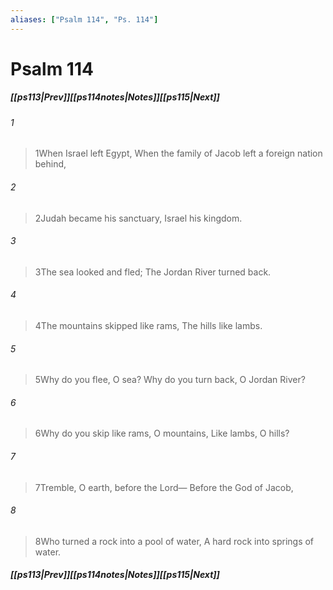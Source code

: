 ```yaml
---
aliases: ["Psalm 114", "Ps. 114"]
---
```

# Psalm 114
##### <span class=arrow-left></span>[[ps113|Prev]]<span class=navigation-separator></span>[[ps114notes|Notes]]<span class=navigation-separator></span>[[ps115|Next]]<span class=arrow-right></span>
###### 1
><span class=verse-first-poetry>1</span>When Israel left Egypt,
>When the family of Jacob left a foreign nation behind,
###### 2
><span class=verse-body-poetry>2</span>Judah became his sanctuary,
>Israel his kingdom.
<div class=paragraph-break></div>

###### 3
><span class=verse-first-poetry>3</span>The sea looked and fled;
>The Jordan River turned back.
###### 4
><span class=verse-body-poetry>4</span>The mountains skipped like rams,
>The hills like lambs.
###### 5
><span class=verse-body-poetry>5</span>Why do you flee, O sea?
>Why do you turn back, O Jordan River?
###### 6
><span class=verse-body-poetry>6</span>Why do you skip like rams, O mountains,
>Like lambs, O hills?
<div class=paragraph-break></div>

###### 7
><span class=verse-first-poetry>7</span>Tremble, O earth, before the Lord—
>Before the God of Jacob,
###### 8
><span class=verse-body-poetry>8</span>Who turned a rock into a pool of water,
>A hard rock into springs of water.
##### <span class=arrow-left></span>[[ps113|Prev]]<span class=navigation-separator></span>[[ps114notes|Notes]]<span class=navigation-separator></span>[[ps115|Next]]<span class=arrow-right></span>